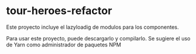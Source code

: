 # tour-heroes-refactor

Este proyecto incluye el lazyloadig de modulos para los componentes.

Para usar este proyecto, puede descargarlo y compilarlo. 
Se sugiere el uso de Yarn como administrador de paquetes NPM